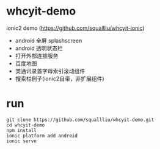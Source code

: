 # whcyit-demo
ionic2 demo (https://github.com/squallliu/whcyit-ionic)
- android 全屏 splashscreen
- android 透明状态栏
- 打开外部连接服务
- 百度地图
- 类通讯录首字母索引滚动组件
- 搜索栏例子(ionic2自带，非扩展组件)

# run
```
git clone https://github.com/squallliu/whcyit-demo.git
cd whcyit-demo
npm install
ionic platform add android
ionic serve
```
